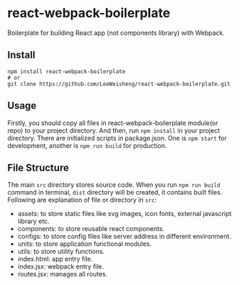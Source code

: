# react-webpack-boilerplate

Boilerplate for building React app (not components library) with Webpack.

## Install

```shell
npm install react-webpack-boilerplate
# or
git clone https://github.com/LeeWeisheng/react-webpack-boilerplate.git
```

## Usage

Firstly, you should copy all files in react-webpack-boilerplate module(or repo) to your project directory. And then, run `npm install` in your project directory. There are initialized scripts in package.json. One is `npm start` for development, another is `npm run build` for production.

## File Structure

The main `src` directory stores source code. When you run `npm run build` command in terminal, `dist` directory will be created, it contains built files. Following are explanation of file or directory in `src`:

- assets: to store static files like svg images, icon fonts, external javascript library etc.
- components: to store reusable react components.
- configs: to store config files like server address in different environment.
- units: to store application functional modules.
- utils: to store utility functions.
- index.html: app entry file.
- index.jsx: webpack entry file.
- routes.jsx: manages all routes.
